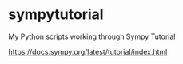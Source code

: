 # sympytutorial
My Python scripts working through Sympy Tutorial

https://docs.sympy.org/latest/tutorial/index.html

